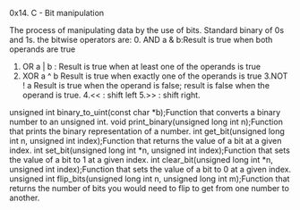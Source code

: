 0x14. C - Bit manipulation

The process of manipulating data by the use of bits. Standard binary of 0s and 1s.
the bitwise operators are:
0. AND a & b:Result is true when both operands are true
1. OR	a | b :	Result is true when at least one of the operands is true
2. XOR	a ^ b	Result is true when exactly one of the operands is true
3.NOT	! a	Result is true when the operand is false; result is false when the operand is true.
4.<< : shift left
5.>> : shift right.


unsigned int binary_to_uint(const char *b);Function that converts a binary number to an unsigned int.
void print_binary(unsigned long int n);Function that prints the binary representation of a number.
int get_bit(unsigned long int n, unsigned int index);Function that returns the value of a bit at a given index.
int set_bit(unsigned long int *n, unsigned int index);Function that sets the value of a bit to 1 at a given index.
int clear_bit(unsigned long int *n, unsigned int index);Function that sets the value of a bit to 0 at a given index.
unsigned int flip_bits(unsigned long int n, unsigned long int m);Function that returns the number of bits you would need to flip to get from one number to another.
